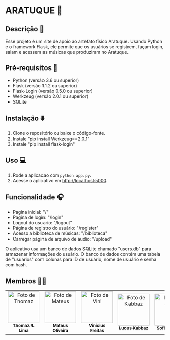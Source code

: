 # ARATUQUE 🦀

## Descrição 📜

Esse projeto é um site de apoio ao artefato físico Aratuque. Usando Python e o framework Flask, ele permite que os usuários se registrem, façam login, saiam e acessem as músicas que produziram no Aratuque.

## Pré-requisitos 📑

- Python (versão 3.6 ou superior)
- Flask (versão 1.1.2 ou superior)
- Flask-Login (versão 0.5.0 ou superior)
- Werkzeug (versão 2.0.1 ou superior)
- SQLite 

## Instalação ⬇️

1. Clone o repositório ou baixe o código-fonte.
2. Instale “pip install Werkzeug==2.0.1”
3. Instale "pip install flask-login"


## Uso 💻
1. Rode a aplicacao com `python app.py`.
2. Acesse o aplicativo em [http://localhost:5000](http://localhost:5000).

## Funcionalidade 🎧

- Pagina inicial: "/"
- Pagina de login: "/login"
- Logout do usuario: "/logout"
- Página de registro do usuário: "/register"
- Acesso a biblioteca de músicas: "/biblioteca"
- Carregar página de arquivo de áudio: "/upload"

O aplicativo usa um banco de dados SQLite chamado "users.db" para armazenar informações do usuário. O banco de dados contém uma tabela de "usuarios" com colunas para ID de usuário, nome de usuário e senha com hash.

   ## Membros 👨‍🏭

<table>
  <tr>
    <td align="center">
      <a href="https://github.com/Thomazrlima">
        <img src="https://avatars3.githubusercontent.com/Thomazrlima" width="100px;" alt="Foto de Thomaz"/><br>
        <sub>
          <b>Thomaz R. Lima</b>
        </sub>
      </a>
    </td>
    <td align="center">
      <a href="https://github.com/mateusioliveira">
        <img src="https://avatars.githubusercontent.com/u/127619614?v=4;" width="100px;" alt="Foto de Mateus"/><br>
        <sub>
          <b>Mateus Oliveira</b>
        </sub>
      </a>
    </td>
    <td align="center">
      <a href="https://github.com/ViniciusFreitas2801">
        <img src="https://avatars.githubusercontent.com/u/94134974?v=4" width="100px;" alt="Foto de Vini"/><br>
        <sub>
          <b>Vinicius Freitas</b>
        </sub>
      </a>
    </td>
    <td align="center">
      <a href="https://github.com/Zabbak">
        <img src="https://avatars.githubusercontent.com/u/132572270?v=4" width="100px;" alt="Foto de Kabbaz"/><br>
        <sub>
          <b>Lucas Kabbaz</b>
        </sub>
      </a>
    </td>
    <td align="center">
      <a href="https://github.com/Sofia-Saraiva">
        <img src="https://avatars.githubusercontent.com/Sofia-Saraiva" width="100px;" alt="Foto de Sofia"/><br>
        <sub>
          <b>Sofia Saraiva</b>
        </sub>
      </a>
    </td>
  </tr>
</table>
